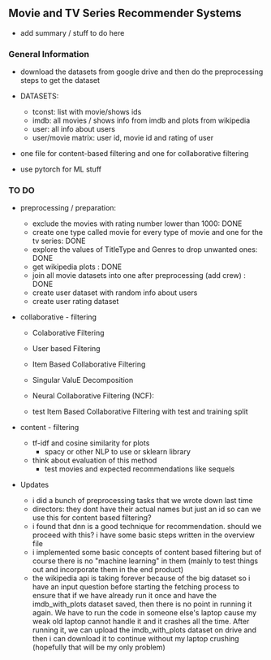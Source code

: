 ## Movie and TV Series Recommender Systems

- add summary / stuff to do here


### General Information
- download the datasets from google drive and then do the preprocessing steps to get the dataset
- DATASETS:
    - tconst: list with movie/shows ids
    - imdb: all movies / shows info from imdb and plots from wikipedia
    - user: all info about users
    - user/movie matrix: user id, movie id and rating of user 

- one file for content-based filtering and one for collaborative filtering
- use pytorch for ML stuff

### TO DO
- preprocessing / preparation:
    - exclude the movies with rating number lower than 1000: DONE
    - create one type called movie for every type of movie and one for the tv series: DONE
    - explore the values of TitleType and Genres to drop unwanted ones: DONE
    - get wikipedia plots : DONE
    - join all movie datasets into one after preprocessing (add crew) : DONE
    - create user dataset with random info about users
    - create user rating dataset

- collaborative - filtering
    - Colaborative Filtering 
    - User based Filtering
    - Item Based Collaborative Filtering
    - Singular ValuE Decomposition

    - Neural Collaborative Filtering (NCF): 

    - test Item Based Collaborative Filtering with test and training split

- content - filtering
    - tf-idf and cosine similarity for plots
        - spacy or other NLP to use or sklearn library
    - think about evaluation of this method
        - test movies and expected recommendations like sequels


- Updates
    - i did a bunch of preprocessing tasks that we wrote down last time
    - directors: they dont have their actual names but just an id so can we use this for content based filtering?
    - i found that dnn is a good technique for recommendation. should we proceed with this? i have some basic steps written in the overview file
    - i implemented some basic concepts of content based filtering but of course there is no "machine learning" in them (mainly to test things out and incorporate them in the end product)
    - the wikipedia api is taking forever because of the big dataset so i have an input question before starting the fetching process to ensure that if we have already run it once and have the imdb_with_plots dataset saved, then there is no point in running it again. We have to run the code in someone else's laptop cause my weak old laptop cannot handle it and it crashes all the time. After running it, we can upload the imdb_with_plots dataset on drive and then i can download it to continue without my laptop crushing (hopefully that will be my only problem)
    

